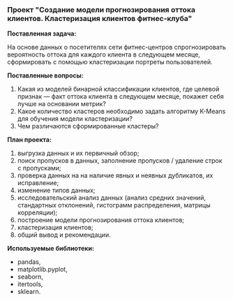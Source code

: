 ### Проект "Создание модели прогнозирования оттока клиентов. Кластеризация клиентов фитнес-клуба"

**Поставленная задача:**

На основе данных о посетителях сети фитнес-центров спрогнозировать вероятность оттока для каждого клиента в следующем месяце, сформировать с помощью кластеризации портреты пользователей.

**Поставленные вопросы:**
1. Какая из моделей бинарной классификации клиентов, где целевой признак — факт оттока клиента в следующем месяце, покажет себя лучше на основании метрик?
2. Какое количество кластеров необходимо задать алгоритму K-Means для обучения модели кластеризации?
3. Чем различаются сформированные кластеры?

**План проекта:**
1. выгрузка данных и их первичный обзор;
2. поиск пропусков в данных, заполнение пропусков / удаление строк с пропусками;
3. проверка данных на на наличие явных и неявных дубликатов, их исправление; 
4. изменение типов данных;
5. исследовательский анализ данных (анализ средних значений, стандартных отклонений, гистограмм распределения, матрицы корреляции);
6. построение модели прогнозирования оттока клиентов;
7. кластеризация клиентов;
8. общий вывод и рекомендации.

**Используемые библиотеки:**
* pandas,
* matplotlib.pyplot,
* seaborn,
* itertools,
* sklearn.
